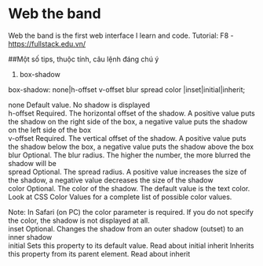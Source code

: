# Web the band
 Web the band is the first web interface I learn and code. 
Tutorial: F8 - https://fullstack.edu.vn/


##Một số tips, thuộc tính, câu lệnh đáng chú ý

1. box-shadow

box-shadow: none|h-offset v-offset blur spread color |inset|initial|inherit;

none	Default value. No shadow is displayed	
h-offset	Required. The horizontal offset of the shadow. A positive value puts the shadow on the right side of the box, a negative value puts the shadow on the left side of the box	
v-offset	Required. The vertical offset of the shadow. A positive value puts the shadow below the box, a negative value puts the shadow above the box	
blur	Optional. The blur radius. The higher the number, the more blurred the shadow will be	
spread	Optional. The spread radius. A positive value increases the size of the shadow, a negative value decreases the size of the shadow	
color	Optional. The color of the shadow. The default value is the text color. Look at CSS Color Values for a complete list of possible color values.

Note: In Safari (on PC) the color parameter is required. If you do not specify the color, the shadow is not displayed at all.	
inset	Optional. Changes the shadow from an outer shadow (outset) to an inner shadow	
initial	Sets this property to its default value. Read about initial	
inherit	Inherits this property from its parent element. Read about inherit